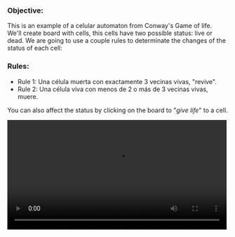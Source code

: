 ### Objective:
This is an example of a celular automaton from Conway's Game of life.  
We'll create board with cells, this cells have two possible status: live or dead. We are going to use a couple rules to determinate the changes of the status of each cell:

### Rules:
* Rule 1: Una célula muerta con exactamente 3 vecinas vivas, "revive".
* Rule 2: Una célula viva con menos de 2 o más de 3 vecinas vivas, muere.

You can also affect the status by clicking on the board to "*give life*" to a cell.

<video controls src="img/LGs video.mov" width="500"/>


```python

```
